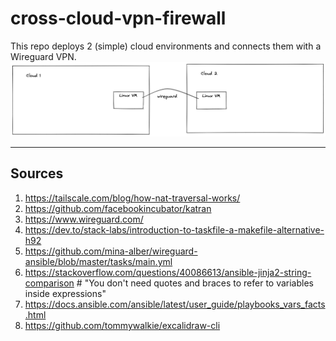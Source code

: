 # cross-cloud-vpn-firewall

This repo deploys 2 (simple) cloud environments and connects them with a Wireguard VPN.
![image](docs/image.png)
___
## Sources

1. https://tailscale.com/blog/how-nat-traversal-works/
2. https://github.com/facebookincubator/katran
3. https://www.wireguard.com/
4. https://dev.to/stack-labs/introduction-to-taskfile-a-makefile-alternative-h92
5. https://github.com/mina-alber/wireguard-ansible/blob/master/tasks/main.yml
6. https://stackoverflow.com/questions/40086613/ansible-jinja2-string-comparison # "You don't need quotes and braces to refer to variables inside expressions"
7. https://docs.ansible.com/ansible/latest/user_guide/playbooks_vars_facts.html
8. https://github.com/tommywalkie/excalidraw-cli
